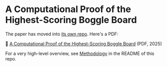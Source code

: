 # A Computational Proof of the Highest-Scoring Boggle Board

The paper has moved into [its own repo]. Here's a PDF:

📝 [A Computational Proof of the Highest-Scoring Boggle Board][paper] (PDF, 2025)

For a very high-level overview, see [Methodology] in the README of this repo.

[Methodology]: https://github.com/danvk/hybrid-boggle?tab=readme-ov-file#methodology
[paper]: https://github.com/danvk/boggle-paper/blob/main/paper.pdf
[its own repo]: https://github.com/danvk/boggle-paper/
